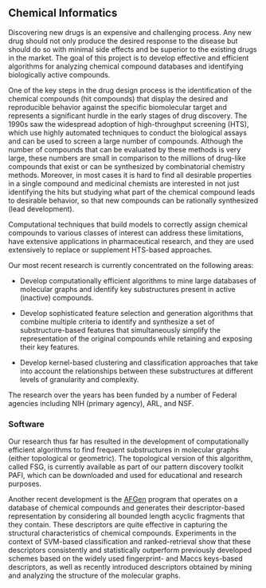 ## Chemical Informatics

Discovering new drugs is an expensive and challenging process. Any new drug should
not only produce the desired response to the disease but should do so with minimal
side effects and be superior to the existing drugs in the market. The goal of this
project is to develop effective and efficient algorithms for analyzing chemical
compound databases and identifying biologically active compounds.

One of the key steps in the drug design process is the identification of the chemical
compounds (hit compounds) that display the desired and reproducible behavior against
the specific biomolecular target and represents a significant hurdle in the early
stages of drug discovery. The 1990s saw the widespread adoption of high-throughput
screening (HTS), which use highly automated techniques to conduct the biological
assays and can be used to screen a large number of compounds. Although the number of
compounds that can be evaluated by these methods is very large, these numbers are
small in comparison to the millions of drug-like compounds that exist or can be
synthesized by combinatorial chemistry methods. Moreover, in most cases it is hard to
find all desirable properties in a single compound and medicinal chemists are
interested in not just identifying the hits but studying what part of the chemical
compound leads to desirable behavior, so that new compounds can be rationally
synthesized (lead development).

Computational techniques that build models to correctly assign chemical compounds to
various classes of interest can address these limitations, have extensive
applications in pharmaceutical research, and they are used extensively to replace or
supplement HTS-based approaches.

Our most recent research is currently concentrated on the following areas:

* Develop computationally efficient algorithms to mine large databases of molecular 
  graphs and identify key substructures present in active (inactive) compounds.

* Develop sophisticated feature selection and generation algorithms that combine
multiple criteria to identify and synthesize a set of substructure-based features
that simultaneously simplify the representation of the original compounds while
retaining and exposing their key features.

* Develop kernel-based clustering and classification approaches that take into
  account the relationships between these substructures at different levels of
  granularity and complexity.

The research over the years has been funded by a number of Federal agencies including
NIH (primary agency), ARL, and NSF.

### Software

Our research thus far has resulted in the development of computationally efficient
algorithms to find frequent substructures in molecular graphs (either topological or
geometric). The topological version of this algorithm, called FSG, is currently
available as part of our pattern discovery toolkit PAFI, which can be downloaded and
used for educational and research purposes.

Another recent development is the [AFGen](glaros/software/overview.md) program that
operates on a database of chemical compounds and generates their descriptor-based
representation by considering all bounded length acyclic fragments that they contain.
These descriptors are quite effective in capturing the structural characteristics of
chemical compounds. Experiments in the context of SVM-based classification and
ranked-retrieval show that these descriptors consistently and statistically
outperform previously developed schemes based on the widely used fingerprint- and
Maccs keys-based descriptors, as well as recently introduced descriptors obtained by
mining and analyzing the structure of the molecular graphs.
